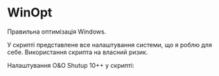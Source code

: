 # WinOpt
Правильна оптимізація Windows.

У скрипті представлене все налаштування системи, що я роблю для себе. 
Використання скрипта на власний ризик.

Налаштування O&O Shutup 10++ у скрипті:

